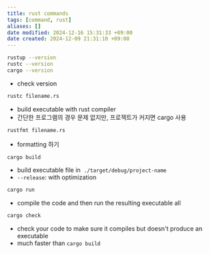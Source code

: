 ```yaml
---
title: rust commands
tags: [command, rust]
aliases: []
date modified: 2024-12-16 15:31:33 +09:00
date created: 2024-12-09 21:31:10 +09:00
---
```


```bash
rustup --version
rustc --version
cargo --version
```

- check version

```bash
rustc filename.rs
```

- build executable with rust compiler
- 간단한 프로그램의 경우 문제 없지만, 프로젝트가 커지면 cargo 사용

```bash
rustfmt filename.rs
```

- formatting 하기

```bash
cargo build
```

- build executable file in  `./target/debug/project-name`
- `--release`: with optimization

```bash
cargo run
```

- compile the code and then run the resulting executable all

```bash
cargo check
```

- check your code to make sure it compiles but doesn't produce an executable
- much faster than `cargo build`
